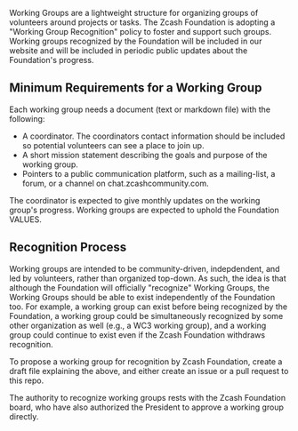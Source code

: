 Working Groups are a lightweight structure for organizing groups of volunteers around projects or tasks. The Zcash Foundation is adopting a "Working Group Recognition" policy to foster and support such groups. Working groups recognized by the Foundation will be included in our website and will be included in periodic public updates about the Foundation's progress.

Minimum Requirements for a Working Group
----------------------------------------
Each working group needs a document (text or markdown file) with the following:
- A coordinator. The coordinators contact information should be included so potential volunteers can see a place to join up.
- A short mission statement describing the goals and purpose of the working group.
- Pointers to a public communication platform, such as a mailing-list, a forum, or a channel on chat.zcashcommunity.com.

The coordinator is expected to give monthly updates on the working group's progress. Working groups are expected to uphold the Foundation VALUES.

Recognition Process
-------------------
Working groups are intended to be community-driven, indepdendent, and led by volunteers, rather than organized top-down.
As such, the idea is that although the Foundation will officially "recognize" Working Groups, the Working Groups should be able to exist independently of the Foundation too. For example, a working group can exist before being recognized by the Foundation, a working group could be simultaneously recognized by some other organization as well (e.g., a WC3 working group), and a working group could continue to exist even if the Zcash Foundation withdraws recognition.

To propose a working group for recognition by Zcash Foundation, create a draft file explaining the above, and either create an issue or a pull request to this repo.

The authority to recognize working groups rests with the Zcash Foundation board, who have also authorized the President to approve a working group directly.
